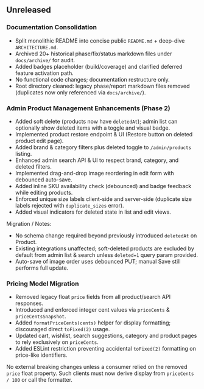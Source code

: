 ## Unreleased

### Documentation Consolidation
- Split monolithic README into concise public `README.md` + deep-dive `ARCHITECTURE.md`.
- Archived 20+ historical phase/fix/status markdown files under `docs/archive/` for audit.
- Added badges placeholder (build/coverage) and clarified deferred feature activation path.
- No functional code changes; documentation restructure only.
 - Root directory cleaned: legacy phase/report markdown files removed (duplicates now only referenced via `docs/archive/`).

### Admin Product Management Enhancements (Phase 2)

- Added soft delete (products now have `deletedAt`); admin list can optionally show deleted items with a toggle and visual badge.
- Implemented product restore endpoint & UI (Restore button on deleted product edit page).
- Added brand & category filters plus deleted toggle to `/admin/products` listing.
- Enhanced admin search API & UI to respect brand, category, and deleted filters.
- Implemented drag-and-drop image reordering in edit form with debounced auto-save.
- Added inline SKU availability check (debounced) and badge feedback while editing products.
- Enforced unique size labels client-side and server-side (duplicate size labels rejected with `duplicate_sizes` error).
- Added visual indicators for deleted state in list and edit views.

Migration / Notes:

- No schema change required beyond previously introduced `deletedAt` on Product.
- Existing integrations unaffected; soft-deleted products are excluded by default from admin list & search unless `deleted=1` query param provided.
- Auto-save of image order uses debounced PUT; manual Save still performs full update.

### Pricing Model Migration

- Removed legacy float `price` fields from all product/search API responses.
- Introduced and enforced integer cent values via `priceCents` & `priceCentsSnapshot`.
- Added `formatPriceCents(cents)` helper for display formatting; discouraged direct `toFixed(2)` usage.
- Updated cart, wishlist, search suggestions, category and product pages to rely exclusively on `priceCents`.
- Added ESLint restriction preventing accidental `toFixed(2)` formatting on price-like identifiers.

No external breaking changes unless a consumer relied on the removed `price` float property. Such clients must now derive display from `priceCents / 100` or call the formatter.
